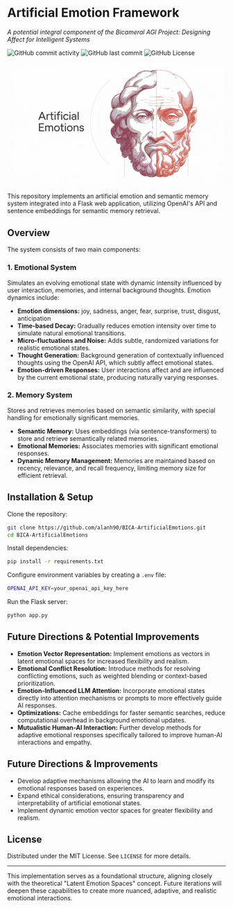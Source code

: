 # Artificial Emotion Framework

*A potential integral component of the Bicameral AGI Project: Designing Affect for Intelligent Systems*

![GitHub commit activity](https://img.shields.io/github/commit-activity/m/alanh90/BICA-ArtificialEmotions)
![GitHub last commit](https://img.shields.io/github/last-commit/alanh90/BICA-ArtificialEmotions)
![GitHub License](https://img.shields.io/github/license/alanh90/BICA-ArtificialEmotions)

<div align="center"><img src="media/artificial_emotions.png" alt="Hungry Matrix Cover"></div>

This repository implements an artificial emotion and semantic memory system integrated into a Flask web application, utilizing OpenAI's API and sentence embeddings for semantic memory retrieval.

## Overview

The system consists of two main components:

### 1. Emotional System

Simulates an evolving emotional state with dynamic intensity influenced by user interaction, memories, and internal background thoughts. Emotion dynamics include:

- **Emotion dimensions:** joy, sadness, anger, fear, surprise, trust, disgust, anticipation
- **Time-based Decay:** Gradually reduces emotion intensity over time to simulate natural emotional transitions.
- **Micro-fluctuations and Noise:** Adds subtle, randomized variations for realistic emotional states.
- **Thought Generation:** Background generation of contextually influenced thoughts using the OpenAI API, which subtly affect emotional states.
- **Emotion-driven Responses:** User interactions affect and are influenced by the current emotional state, producing naturally varying responses.

### 2. Memory System

Stores and retrieves memories based on semantic similarity, with special handling for emotionally significant memories.

- **Semantic Memory:** Uses embeddings (via sentence-transformers) to store and retrieve semantically related memories.
- **Emotional Memories:** Associates memories with significant emotional responses.
- **Dynamic Memory Management:** Memories are maintained based on recency, relevance, and recall frequency, limiting memory size for efficient retrieval.

## Installation & Setup

Clone the repository:
```bash
git clone https://github.com/alanh90/BICA-ArtificialEmotions.git
cd BICA-ArtificialEmotions
```

Install dependencies:
```bash
pip install -r requirements.txt
```

Configure environment variables by creating a `.env` file:
```bash
OPENAI_API_KEY=your_openai_api_key_here
```

Run the Flask server:
```bash
python app.py
```

## Future Directions & Potential Improvements

- **Emotion Vector Representation:** Implement emotions as vectors in latent emotional spaces for increased flexibility and realism.
- **Emotional Conflict Resolution:** Introduce methods for resolving conflicting emotions, such as weighted blending or context-based prioritization.
- **Emotion-Influenced LLM Attention:** Incorporate emotional states directly into attention mechanisms or prompts to more effectively guide AI responses.
- **Optimizations:** Cache embeddings for faster semantic searches, reduce computational overhead in background emotional updates.
- **Mutualistic Human-AI Interaction:** Further develop methods for adaptive emotional responses specifically tailored to improve human-AI interactions and empathy.

## Future Directions & Improvements

- Develop adaptive mechanisms allowing the AI to learn and modify its emotional responses based on experiences.
- Expand ethical considerations, ensuring transparency and interpretability of artificial emotional states.
- Implement dynamic emotion vector spaces for greater flexibility and realism.

## License

Distributed under the MIT License. See `LICENSE` for more details.

---

This implementation serves as a foundational structure, aligning closely with the theoretical "Latent Emotion Spaces" concept. Future iterations will deepen these capabilities to create more nuanced, adaptive, and realistic emotional interactions.

